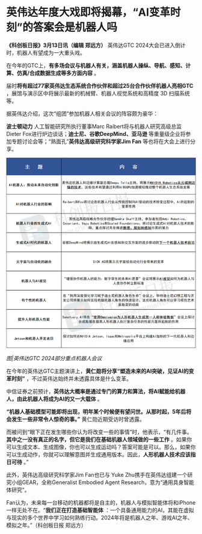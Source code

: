 # 英伟达年度大戏即将揭幕，“AI变革时刻”的答案会是机器人吗

**《科创板日报》3月13日讯（编辑 郑远方）** 英伟达GTC 2024大会已进入倒计时，机器人有望成为一大重头戏。

在今年的GTC上，**有多场会议与机器人有关，涵盖机器人操纵、导航、感知、计算、仿真/合成数据生成等多方面内容** 。

届时**将有超过77家英伟达生态系统合作伙伴和超过25台合作伙伴机器人亮相GTC** ，展馆与演示区中将展示最新的机械臂、机器人视觉系统和高精度 3D
扫描系统等。

据英伟达介绍，这次“组团”参加机器人相关会议的阵容颇为豪华：

**波士顿动力** 人工智能研究所执行董事Marc Raibert将与机器人研究高级总监Dieter
Fox进行炉边谈话；**迪士尼、谷歌DeepMind、亚马逊** 等重量级企业将参加专题讨论会等；“熟面孔”**英伟达高级研究科学家Jim Fan**
等也将在大会上进行分享。

![44ffefeba318bdd94acaaa76b50abb7b.jpg](https://raw.githubusercontent.com/qqhsx/qqnews_image/main/2024/03/13/英伟达年度大戏即将揭幕，“AI变革时刻”的答案会是机器人吗/44ffefeba318bdd94acaaa76b50abb7b.jpg)

_图|英伟达GTC 2024部分重点机器人会议_

在今年的英伟达GTC主题演讲上，**黄仁勋将分享“塑造未来的AI突破，见证AI的变革时刻”** ，不过英伟达始终并未透露具体是什么变革。

中信证券之前预计，**英伟达大概率是通过专门的算力和算法，将AI赋能给机器人，由此机器人将成为AI的又一大载体** 。

**“机器人基础模型可能即将出现，明年某个时候便有望问世。从那时起，5年后将会发生一些非常令人惊奇的事。”** 黄仁勋近期受访时曾透露。

而被问到“眼下正在发生哪些你认为将改变一些的事情”时，他表示，“有几件事。**其中之一没有真正的名字，但它是我们在基础机器人领域做的一些工作**
。如果你可以生成文本、生成图像，你也可以生成运动吗？答案可能是可以。那么，如果你可以生成动作，你就可以理解意图并生成通用版本。因此，**人形机器人技术应该指日可待**
。”

此外，英伟达高级研究科学家Jim Fan也已与 Yuke Zhu携手在英伟达组建一个研究小组GEAR，全称Generalist Embodied Agent
Research，意为“通用具身智能体研究”。

Fan认为，未来每一台移动的机器都将是自主的，机器人与模拟智能体将和iPhone一样无处不在。“**我们正在打造基础智能体**
：一个具备通用能力的AI，其能在虚拟与现实的多个世界中学习如何熟练行动。2024年将是机器人之年、游戏AI之年、模拟之年。”（科创板日报 郑远方）

